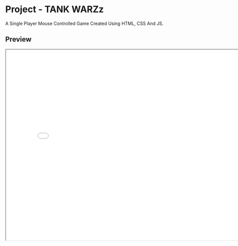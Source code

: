 # Project - TANK WARZz

A Single Player Mouse Controlled Game Created Using HTML, CSS And JS.

## Preview

<iframe src="[https://your-game-preview-url.com](https://sathint.github.io/GameDev/)" width="800" height="600"></iframe>
